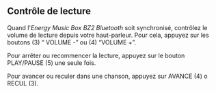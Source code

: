 ## Contrôle de lecture

Quand l'*Energy Music Box BZ2 Bluetooth* soit synchronisé, contrôlez le volume de lecture depuis votre haut-parleur. Pour cela, appuyez sur les boutons (3) “ VOLUME -” ou (4) “VOLUME  +”.

Pour arrêter ou recommencer la lecture, appuyez sur le bouton PLAY/PAUSE (5) une seule fois.

Pour avancer ou reculer dans une chanson, appuyez sur AVANCE (4) o RECUL (3).

